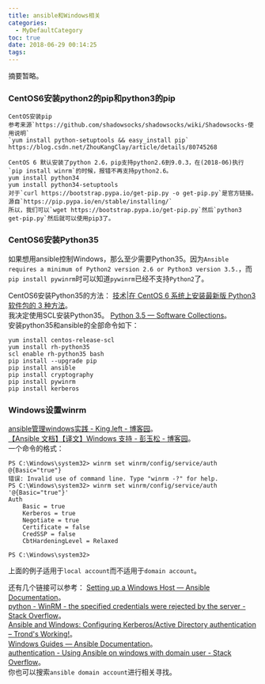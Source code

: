 ```yaml
---
title: ansible和Windows相关
categories:
  - MyDefaultCategory
toc: true
date: 2018-06-29 00:14:25
tags:
---
```

摘要暂略。
<!-- more -->

### CentOS6安装python2的pip和python3的pip
```
CentOS安装pip
参考来源`https://github.com/shadowsocks/shadowsocks/wiki/Shadowsocks-使用说明`
`yum install python-setuptools && easy_install pip`
https://blog.csdn.net/ZhouKangClay/article/details/80745268

CentOS 6 默认安装了python 2.6，pip支持python2.6到9.0.3，在(2018-06)执行`pip install winrm`的时候，报错不再支持python2.6。
yum install python34
yum install python34-setuptools
对于`curl https://bootstrap.pypa.io/get-pip.py -o get-pip.py`是官方链接。
源自`https://pip.pypa.io/en/stable/installing/`
所以，我们可以`wget https://bootstrap.pypa.io/get-pip.py`然后`python3 get-pip.py`然后就可以使用pip3了。
```

### CentOS6安装Python35
如果想用ansible控制Windows，那么至少需要Python35。因为`Ansible requires a minimum of Python2 version 2.6 or Python3 version 3.5.`，而`pip install pywinrm`时可以知道`pywinrm`已经不支持`Python2`了。  

CentOS6安装Python35的方法：
[技术|在 CentOS 6 系统上安装最新版 Python3 软件包的 3 种方法](https://linux.cn/article-9680-1.html)。  
我决定使用SCL安装Python35。
[Python 3.5 — Software Collections](https://www.softwarecollections.org/en/scls/rhscl/rh-python35/)。  
安装python35和ansible的全部命令如下：
```
yum install centos-release-scl
yum install rh-python35
scl enable rh-python35 bash
pip install --upgrade pip
pip install ansible
pip install cryptography
pip install pywinrm
pip install kerberos
```

### Windows设置winrm
[ansible管理windows实践 - King.left - 博客园](https://www.cnblogs.com/kingleft/p/6391652.html)。  
[【Ansible 文档】【译文】Windows 支持 - 彭玉松 - 博客园](https://www.cnblogs.com/pengyusong/p/7694201.html)。  
一个命令的格式：
```
PS C:\Windows\system32> winrm set winrm/config/service/auth @{Basic="true"}
错误: Invalid use of command line. Type "winrm -?" for help.
PS C:\Windows\system32> winrm set winrm/config/service/auth '@{Basic="true"}'
Auth
    Basic = true
    Kerberos = true
    Negotiate = true
    Certificate = false
    CredSSP = false
    CbtHardeningLevel = Relaxed

PS C:\Windows\system32>
```
上面的例子适用于`local account`而不适用于`domain account`。  

还有几个链接可以参考：
[Setting up a Windows Host — Ansible Documentation](https://docs.ansible.com/ansible/latest/user_guide/windows_setup.html)。  
[python - WinRM - the specified credentials were rejected by the server - Stack Overflow](https://stackoverflow.com/questions/38105486/winrm-the-specified-credentials-were-rejected-by-the-server)。  
[Ansible and Windows: Configuring Kerberos/Active Directory authentication – Trond's Working!](https://hindenes.com/trondsworking/2015/07/27/ansible-and-windows-configuring-kerberosactive-directory-authentication/)。  
[Windows Guides — Ansible Documentation](https://docs.ansible.com/ansible/latest/user_guide/windows.html)。  
[authentication - Using Ansible on windows with domain user - Stack Overflow](https://stackoverflow.com/questions/41922521/using-ansible-on-windows-with-domain-user)。  
你也可以搜索`ansible domain account`进行相关寻找。  
